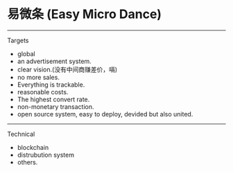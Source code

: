 # 易微条 (Easy Micro Dance)
-------------------------------------------------
Targets 
- global
- an advertisement system.
- clear vision.(没有中间商赚差价，嗝)
- no more sales.
- Everything is trackable.
- reasonable costs.
- The highest convert rate.
- non-monetary transaction.
- open source system, easy to deploy, devided but also united.
------------------------------------------------------
Technical
- blockchain
- distrubution system
- others.
